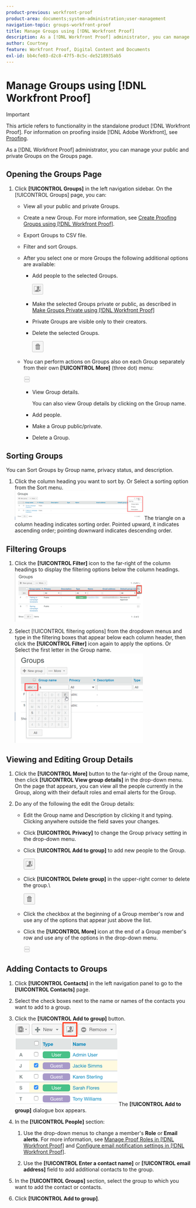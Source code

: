 ```yaml
---
product-previous: workfront-proof
product-area: documents;system-administration;user-management
navigation-topic: groups-workfront-proof
title: Manage Groups using [!DNL Workfront Proof]
description: As a [!DNL Workfront Proof] administrator, you can manage your public and private Groups on the Groups page.
author: Courtney
feature: Workfront Proof, Digital Content and Documents
exl-id: bb4cfe03-d2c8-47f5-8c5c-de5218935ab5
---
```

# Manage Groups using [!DNL Workfront Proof]

>[!IMPORTANT]
>
>This article refers to functionality in the standalone product [!DNL Workfront Proof]. For information on proofing inside [!DNL Adobe Workfront], see [Proofing](../../../review-and-approve-work/proofing/proofing.md).

As a [!DNL Workfront Proof] administrator, you can manage your public and private Groups on the Groups page.

## Opening the Groups Page

1. Click **[!UICONTROL Groups]** in the left navigation sidebar.
   On the [!UICONTROL Groups] page, you can:

   * View all your public and private Groups.
   * Create a new Group. For more information, see [Create Proofing Groups using [!DNL Workfront Proof]](../../../workfront-proof/wp-mnguserscontacts/groups/create-proofing-groups.md).
   * Export Groups to CSV file.
   * Filter and sort Groups.
   * After you select one or more Groups the following additional options are available:

      * Add people to the selected Groups.

         ![Groups_page-add_people_btn.png](assets/groups-page-add-people-btn-30x29.png)

      * Make the selected Groups private or public, as described in [Make Groups Private using [!DNL Workfront Proof]](../../../workfront-proof/wp-mnguserscontacts/groups/make-groups-private.md)
      * Private Groups are visible only to their creators.
      * Delete the selected Groups.

         ![](assets/trash-button.png)
   * You can perform actions on Groups also on each Group separately from their own **[!UICONTROL More]** (three dot) menu:

      ![](assets/more-button-small.png)

      * View Group details.

         You can also view Group details by clicking on the Group name.
      * Add people.
      * Make a Group public/private.
      * Delete a Group.


## Sorting Groups

You can Sort Groups by Group name, privacy status, and description.

1. Click the column heading you want to sort by.
   Or
   Select a sorting option from the Sort menu.
   ![Groups_page-Sort_menu.png](assets/groups-page-sort-menu-350x80.png)
   The triangle on a column heading indicates sorting order. Pointed upward, it indicates ascending order; pointing downward indicates descending order.

## Filtering Groups

1. Click the **[!UICONTROL Filter]** icon to the far-right of the column headings to display the filtering options below the column headings.
   ![Group_page-Filter_icon_and_options.png](assets/group-page-filter-icon-and-options-350x134.png)

1. Select [!UICONTROL filtering options] from the dropdown menus and type in the filtering boxes that appear below each column header, then click the **[!UICONTROL Filter]** icon again to apply the options.
   Or\
   Select the first letter in the Group name.
   ![Groups_page-filtering_by_letter.png](assets/groups-page-filtering-by-letter-350x245.png)

## Viewing and Editing Group Details

1. Click the **[!UICONTROL More]** button to the far-right of the Group name, then click **[!UICONTROL View group details]** in the drop-down menu.
   On the page that appears, you can view all the people currently in the Group, along with their default roles and email alerts for the Group.

1. Do any of the following the edit the Group details:

   * Edit the Group name and Description by clicking it and typing. Clicking anywhere outside the field saves your changes.
   * Click **[!UICONTROL Privacy]** to change the Group privacy setting in the drop-down menu.
   * Click **[!UICONTROL Add to group]** to add new people to the Group.

      ![Add_to_Group_btn.png](assets/add-to-group-btn.png)

   * Click **[!UICONTROL Delete group]** in the upper-right corner to delete the group.\

      ![Trash_button.png](assets/trash-button.png)

   * Click the checkbox at the beginning of a Group member's row and use any of the options that appear just above the list.
   * Click the **[!UICONTROL More]** icon at the end of a Group member's row and use any of the options in the drop-down menu.

      ![More_button_small.png](assets/more-button-small.png)

## Adding Contacts to Groups

1. Click **[!UICONTROL Contacts]** in the left navigation panel to go to the **[!UICONTROL Contacts]** page.

1. Select the check boxes next to the name or names of the contacts you want to add to a group.
1. Click the **[!UICONTROL Add to group]** button.
   ![](assets/screenshot-2018-04-06-15-27-17.png)
   The **[!UICONTROL Add to group]** dialogue box appears.

1. In the **[!UICONTROL People]** section:

   1. Use the drop-down menus to change a member's **Role** or **Email alerts**. For more information, see [Manage Proof Roles in [!DNL Workfront Proof]](../../../workfront-proof/wp-work-proofsfiles/share-proofs-and-files/manage-proof-roles.md) and  [Configure email notification settings in [!DNL Workfront Proof]](../../../workfront-proof/wp-emailsntfctns/email-alerts/config-email-notification-settings-wp.md).

   1. Use the **[!UICONTROL Enter a contact name]** or **[!UICONTROL email address]** field to add additional contacts to the group.

1. In the **[!UICONTROL Groups]** section, select the group to which you want to add the contact or contacts.
1. Click **[!UICONTROL Add to group]**.
